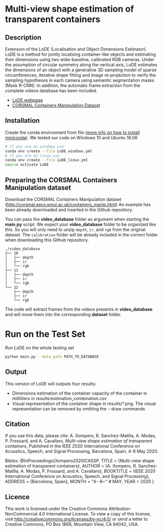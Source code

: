 # Multi-view shape estimation of transparent containers

## Description
Extension of the LoDE (Localisation and Object Dimensions Estimator).
LoDE is a method for jointly localising container-like objects and estimating their dimensions using
two wide-baseline, calibrated RGB cameras. Under the assumption of circular
symmetry along the vertical axis, LoDE estimates the dimensions of an object
with a generative 3D sampling model of sparse circumferences, iterative shape
fitting and image re-projection to verify the sampling hypotheses in each camera
using semantic segmentation masks (Mask R-CNN).
In addition, the automatic frame extraction from the complete videos database has been included.

- [LoDE webpage](http://corsmal.eecs.qmul.ac.uk/LoDE.html)
- [CORSMAL Containers Manipulation Dataset](http://corsmal.eecs.qmul.ac.uk/containers_manip.html)

## Installation
Create the conda environment from file ([more info on how to install miniconda](https://docs.conda.io/en/latest/miniconda.html)). We tested our code on Windows 10 and Ubuntu 18.06

```bash
# if you are on windows use
conda env create --file LoDE_windows.yml
# if you are on linux use
conda env create --file LoDE_linux.yml
source activate LoDE
```

## Preparing the CORSMAL Containers Manipulation dataset
Download the CORSMAL Containers Manipulation dataset (http://corsmal.eecs.qmul.ac.uk/containers_manip.html)
An example has been already downloaded and inserted in the Github repository.

You can pass the __video_database__ folder as argument when starting the __main.py__ script.
We expect your __video_database__ folder to be organized like this. So you will only need to unzip `depth`, `ir`, and `rgb` from the original dataset.
The `calibration` folder will be already included in the correct folder when downloading this Github repository.
```
./video_database
├── 10
│   ├── depth
│   ├── ir
│   └── rgb
├── 11
│   ├── depth
│   ├── ir
│   └── rgb
└── 12
    ├── depth
    ├── ir
    └── rgb
```

The code will extract frames from the videos presents in __video_database__ and will move them into the corresponding __dataset__ folder.

# Run on the Test Set
Run LoDE on the whole testing set
```bash
python main.py --data_path PATH_TO_DATABASE
```

## Output
This version of LoDE will outputs four results:
* Dimensions estimation of the container capacity of the container in milliliters in results/estimation_combination.csv
* Visual representation of the container shape in results/*.png. The visual representation can be removed by omitting the --draw commands


## Citation
If you use this data, please cite:
A. Xompero, R. Sanchez-Matilla, A. Modas, P. Frossard, and A. Cavallaro,
_Multi-view shape estimation of transparent containers_, Published in the IEEE
2020 International Conference on Acoustics, Speech, and Signal Processing,
Barcelona, Spain, 4-8 May 2020.

Bibtex:
@InProceedings{Xompero2020ICASSP,
  TITLE   = {Multi-view shape estimation of transparent containers},
  AUTHOR  = {A. Xompero, R. Sanchez-Matilla, A. Modas, P. Frossard, and A. Cavallaro},
  BOOKTITLE = {IEEE 2020 International Conference on Acoustics, Speech, and Signal Processing},
  ADDRESS	       = {Barcelona, Spain},
  MONTH		       = "4--8~" # MAY,
  YEAR		       = 2020
}


## Licence
This work is licensed under the Creative Commons Attribution-NonCommercial 4.0
International License. To view a copy of this license, visit
http://creativecommons.org/licenses/by-nc/4.0/ or send a letter to
Creative Commons, PO Box 1866, Mountain View, CA 94042, USA.

